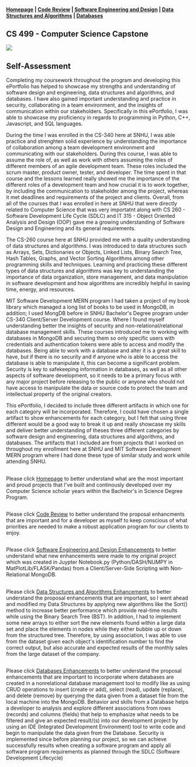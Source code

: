 #### <a href='https://github.com/Jmeza01/CS-499-Computer-Science-Capstone/blob/main/README.md'>Homepage</a> | <a href='https://youtu.be/gMsfGDs2b3Q'>Code Review</a> | <a href='https://github.com/Jmeza01/CS-499-Computer-Science-Capstone/tree/main/Software%20Engineering%20and%20Design%20Enhancements'>Software Engineering and Design</a> | <a href='https://github.com/Jmeza01/CS-499-Computer-Science-Capstone/tree/main/Data%20Structures%20and%20Algorithms'>Data Structures and Algorithms</a> | <a href='https://github.com/Jmeza01/CS-499_Computer_Science_Capstone/tree/main/Databases'>Databases</a>
## CS 499 - Computer Science Capstone 
<img src="https://marvel-b1-cdn.bc0a.com/f00000000235585/hbu.edu/wp-content/uploads/sites/65/2022/01/computer-science.jpg"></img>

## Self-Assessment
  Completing my coursework throughout the program and developing this ePortfolio has helped to showcase my strengths and understanding of software design and engineering, data structures and algorithms, and databases. I have also gained important understanding and practice in security, collaborating in a team environment, and the insights of communication within our stakeholders. Specifically in this ePortfolio, I was able to showcase my proficiency in regards to programming in Python, C++, Javascript, and SQL languages.

  During the time I was enrolled in the CS-340 here at SNHU, I was able practice and strenghten solid experience by understanding the importance of collaboration among a team development environment and communicating with our stakeholders. During this course, I was able to assume the role of, as well as work with others assuming the roles of different members of an agile development team. These roles included the scrum master, product owner, tester, and developer. The time spent in that course and the lessons learned really showed me the importance of the different roles of a development team and how crucial it is to work together, by including the communication to stakeholder among the project, whereas it met deadlines and requirements of the project and clients. Overall, from all of the courses that I was enrolled in here at SNHU that were directly related to Computer Science that was very importatnt along with CS 260 - Software Development Life Cycle (SDLC) and IT 315 - Object Oriented Analysis and Design (OOP) gave me a growing understanding of Software Design and Engineering and its general requirements.

  The CS-260 course here at SNHU provided me with a quality understanding of data structures and algorithms. I was introduced to data structures such as Arrays, Sets, Dictionaries or Objects, Linked Lists, Binary Search Tree, Hash Tables, Graphs, and Vector Sorting Algorithms among other programming skills and techniques. Learning and practicing these different types of data structures and algorithms was key to understanding the importance of data organization, store management, and data manipulation in software development and how algorithms are incredibly helpful in saving time, energy, and resources.

  MIT Software Development MERN program I had taken a project of my book library which managed a long list of books to be used in MongoDB, in addition; I used MongDB before in SNHU Bachelor's Degree program under CS-340 Client/Server Development course. Where I found myself understanding better the insights of security and non-relational/relational database management skills. These courses introduced me to working with databases in MongoDB and securing them so only specific users with credentials and authentication tokens were able to access and modify the databases. Being able to work with a database and alter it is a great skill to have, but if there is no security and if anyone who is able to access the database is able to manipulate it, this can become a significant problem. Security is key to safekeeping information in databases, as well as all other aspects of software development, so it needs to be a primary focus with any major project before releasing to the public or anyone who should not have access to manipulate the data or source code to protect the team and intellectual property of the original creators.

   This ePortfolio, I decided to include three different artifacts in which one for each category will be incorporated. Therefore, I could have chosen a single artifact to show enhancements for each category, but I felt that using three different would be a good way to break it up and really showcase my skills and deliver better understanding of theses three different categories by software design and engineering, data structures and algorithms, and databases. The artifacts that I included are from projects that I worked on throughout my enrollment here at SNHU and MIT Software Development MERN program where I had done these type of similar study and work while attending SNHU. 
##
  Please click <a href='https://github.com/Jmeza01/CS-499-Computer-Science-Capstone/blob/main/README.md'>Homepage</a> to better understand what are the most important and proud projects that I've built and continously developed over my Computer Science scholar years within the Bachelor's in Science Degree Program.
##
  Please click <a href='https://youtu.be/gMsfGDs2b3Q'>Code Review</a> to better understand the proposal enhancments that are important and for a developer as myself to keep conscious of what priorities are needed to make a robust application program for our clients to enjoy. 
##
  Please click <a href='https://github.com/Jmeza01/CS-499-Computer-Science-Capstone/tree/main/Software%20Engineering%20and%20Design%20Enhancements'>Software Engineering and Design Enhancements</a> to better understand what new enhancements were made to my original project which was created in Juypter Notebook.py (Python/DASH/NUMPY in MatPlotLib/FLASK/Pandas) from a Client/Server-Side Scripting with Non-Relational MongoDB.
##
  Please click <a href='https://github.com/Jmeza01/CS-499-Computer-Science-Capstone/tree/main/Data%20Structures%20and%20Algorithms'>Data Structures and Algorithms Enhancements</a> to better understand the proposal enhancements that are important, so I went ahead and modified my Data Structures by applying new algorithms like the Sort() method to increase better performance which provide real-time results while using the Binary Search Tree (BST). In addition, I had to implement some new arrays to either sort the new elements found within a large data set and place the elements in nodes while they either bubble up or down from the structured tree. Therefore, by using association, I was able to use from the dataset given each object's identification number to find the correct output, but also accurate and expected results of the monthly sales from the large dataset of the company.
##
  Please click <a href='https://github.com/Jmeza01/CS-499_Computer_Science_Capstone/tree/main/Databases'>Databases Enhancements</a> to better understand the proposal enhancements that are important to incorporate where databases are created in a nonrelational database management tool to modify like as using CRUD operations to insert (create or add), select (read), update (replace), and delete (remove) by querying the data given from a dataset file from the local machine into the MongoDB. Behavior and skills from a Database helps a developer to analysis and explore different associations from rows (records) and columns (fields) that help to emphasize what needs to be filtered and give an expected result/(s) into our development project by using an IDE (Integrated Development Environment) tool to write code and begin to manipulate the data given from the Database. Security is implemented since before planning our project, so we can achieve successfully results when creating a software program and apply all  software program requirements as planned through the SDLC (Software Development Lifecycle)
